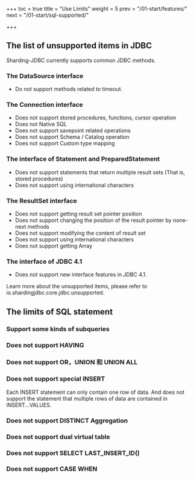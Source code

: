 +++
toc = true
title = "Use Limits"
weight = 5
prev = "/01-start/features/"
next = "/01-start/sql-supported/"

+++

## The list of unsupported items in JDBC

Sharding-JDBC currently supports common JDBC methods.

### The DataSource interface

- Do not support methods related to timeout.

### The Connection interface

- Does not support stored procedures, functions, cursor operation
- Does not Native SQL
- Does not support savepoint related operations
- Does not support Schema / Catalog operation
- Does not support Custom type mapping

### The interface of Statement and PreparedStatement

- Does not support statements that return multiple result sets (That is, stored procedures)
- Does not support using international characters

### The ResultSet interface

- Does not support getting result set pointer position
- Does not support changing the position of the result pointer by none-next methods
- Does not support modifying the content of result set 
- Does not support using international characters
- Does not support getting Array


### The interface of JDBC 4.1

- Does not support new interface features in JDBC 4.1.

Learn more about the unsupported items, please refer to io.shardingjdbc.core.jdbc.unsupported.

## The limits of SQL statement

###  Support some kinds of subqueries
###  Does not support HAVING
###  Does not support OR，UNION 和 UNION ALL
###  Does not support special INSERT
Each INSERT statement can only contain one row of data. And does not support the statement that multiple rows of data are contained in INSERT...VALUES.
###  Does not support DISTINCT Aggregation
###  Does not support dual virtual table
###  Does not support SELECT LAST_INSERT_ID()
###  Does not support CASE WHEN
